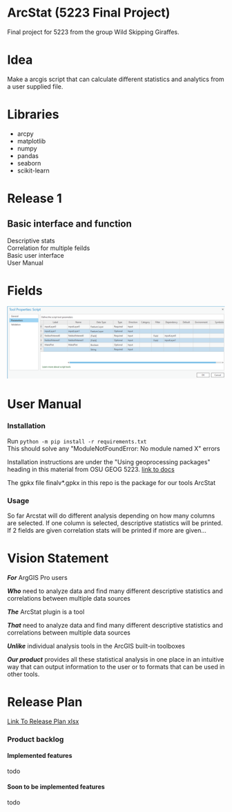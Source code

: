 # ArcStat (5223 Final Project)  

Final project for 5223 from the group Wild Skipping Giraffes.

# Idea

Make a arcgis script that can calculate different statistics and analytics from a user supplied file.

# Libraries
* arcpy
* matplotlib
* numpy
* pandas
* seaborn
* scikit-learn

# Release 1

## Basic interface and function

Descriptive stats  
Correlation for multiple feilds  
Basic user interface  
User Manual

# Fields
![image](./misc_assets/final_params_v3.PNG)

# User Manual
### Installation  
Run ```python -m pip install -r requirements.txt```  
This should solve any "ModuleNotFoundError: No module named X" errors  

Installation instructions are under the "Using geoprocessing packages" heading in this material from OSU GEOG 5223.
[link to docs](/misc_assets/script-tools.html)

The gpkx file finalv*.gpkx in this repo is the package for our tools ArcStat

### Usage  
So far Arcstat will do different analysis depending on how many columns are selected. If one column is selected, descriptive statistics will be printed. If 2 fields are given correlation stats will be printed if more are given...

# Vision Statement
***For*** ArgGIS Pro users

***Who*** need to analyze data and find many different descriptive statistics and correlations between multiple data sources  

***The*** ArcStat plugin is a tool

***That*** need to analyze data and find many different descriptive statistics and correlations between multiple data sources  

***Unlike*** individual analysis tools in the ArcGIS built-in toolboxes

***Our product*** provides all these statistical analysis in one place in an intuitive way that can output information to the user or to formats that can be used in other tools.


# Release Plan  
[Link To Release Plan xlsx](/misc_assets/Giraffes_Agile.xlsx)  

### Product backlog  
#### Implemented features  
todo
#### Soon to be implemented features  
todo

